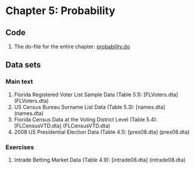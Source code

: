 # Chapter 5: Probability

## Code
1. The do-file for the entire chapter: [probability.do](probability.do)

## Data sets
### Main text
1. Florida Registered Voter List Sample Data (Table 5.1): [FLVoters.dta] (FLVoters.dta)
2. US Census Bureau Surname List Data (Table 5.3): [names.dta] (names.dta)
3. Florida Census Data at the Voting District Level (Table 5.4): [FLCensusVTD.dta] (FLCensusVTD.dta)
4. 2008 US Presidential Election Data (Table 4.1): [pres08.dta] (pres08.dta)

### Exercises
1. Intrade Betting Market Data (Table 4.9): [intrade08.dta] (intrade08.dta)

